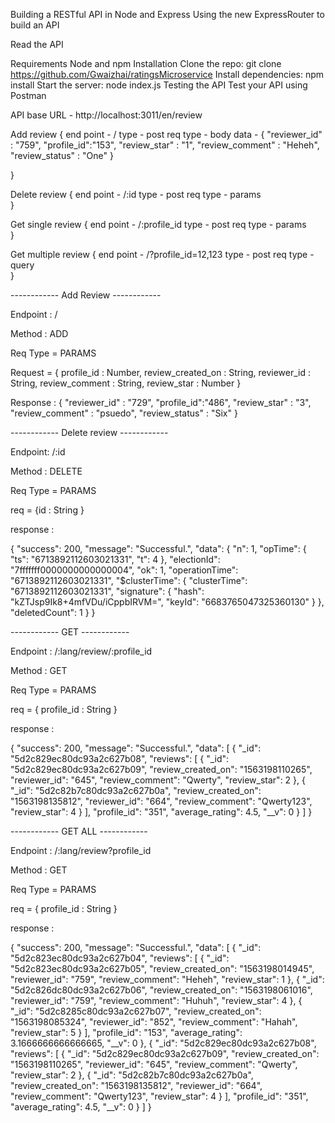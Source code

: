 Building a RESTful API in Node and Express
Using the new ExpressRouter to build an API

Read the API

Requirements
Node and npm
Installation
Clone the repo: git clone https://github.com/Gwaizhai/ratingsMicroservice
Install dependencies: npm install
Start the server: node index.js
Testing the API
Test your API using Postman


API base URL - http://localhost:3011/en/review

Add review {
    end point - /
    type - post
    req type - body
    data - {
        "reviewer_id" : "759",
        "profile_id":"153",
        "review_star" : "1",
        "review_comment" : "Heheh",
        "review_status" : "One"
    }
    
}

Delete review {
    end point - /:id
    type - post
    req type - params    
}

Get single review {
    end point - /:profile_id
    type - post
    req type - params    
}

Get multiple review {
    end point - /?profile_id=12,123
    type - post
    req type - query    
}


------------ Add Review ------------

Endpoint : /

Method : ADD

Req Type = PARAMS

Request = {
    profile_id : Number,
    review_created_on : String,
    reviewer_id : String,
    review_comment : String,
    review_star : Number
}

Response : 
 {
	"reviewer_id" : "729",
	"profile_id":"486",
	"review_star" : "3",
	"review_comment" : "psuedo",
	"review_status" : "Six"
 }


------------ Delete review ------------

Endpoint: /:id

Method : DELETE

Req Type = PARAMS

req = {id : String
}

response : 

{
    "success": 200,
    "message": "Successful.",
    "data": {
        "n": 1,
        "opTime": {
            "ts": "6713892112603021331",
            "t": 4
        },
        "electionId": "7fffffff0000000000000004",
        "ok": 1,
        "operationTime": "6713892112603021331",
        "$clusterTime": {
            "clusterTime": "6713892112603021331",
            "signature": {
                "hash": "kZTJsp9Ik8+4mfVDu/iCppbIRVM=",
                "keyId": "6683765047325360130"
            }
        },
        "deletedCount": 1
    }
}

------------ GET ------------

Endpoint : /:lang/review/:profile_id

Method : GET

Req Type = PARAMS

req = { 
    profile_id : String
}

response : 

{
    "success": 200,
    "message": "Successful.",
    "data": [
        {
            "_id": "5d2c829ec80dc93a2c627b08",
            "reviews": [
                {
                    "_id": "5d2c829ec80dc93a2c627b09",
                    "review_created_on": "1563198110265",
                    "reviewer_id": "645",
                    "review_comment": "Qwerty",
                    "review_star": 2
                },
                {
                    "_id": "5d2c82b7c80dc93a2c627b0a",
                    "review_created_on": "1563198135812",
                    "reviewer_id": "664",
                    "review_comment": "Qwerty123",
                    "review_star": 4
                }
            ],
            "profile_id": "351",
            "average_rating": 4.5,
            "__v": 0
        }
    ]
}


------------ GET ALL ------------

Endpoint : /:lang/review?profile_id

Method : GET

Req Type = PARAMS

req = { 
    profile_id : String
}

response : 

{
    "success": 200,
    "message": "Successful.",
    "data": [
        {
            "_id": "5d2c823ec80dc93a2c627b04",
            "reviews": [
                {
                    "_id": "5d2c823ec80dc93a2c627b05",
                    "review_created_on": "1563198014945",
                    "reviewer_id": "759",
                    "review_comment": "Heheh",
                    "review_star": 1
                },
                {
                    "_id": "5d2c826dc80dc93a2c627b06",
                    "review_created_on": "1563198061016",
                    "reviewer_id": "759",
                    "review_comment": "Huhuh",
                    "review_star": 4
                },
                {
                    "_id": "5d2c8285c80dc93a2c627b07",
                    "review_created_on": "1563198085324",
                    "reviewer_id": "852",
                    "review_comment": "Hahah",
                    "review_star": 5
                }
            ],
            "profile_id": "153",
            "average_rating": 3.1666666666666665,
            "__v": 0
        },
        {
            "_id": "5d2c829ec80dc93a2c627b08",
            "reviews": [
                {
                    "_id": "5d2c829ec80dc93a2c627b09",
                    "review_created_on": "1563198110265",
                    "reviewer_id": "645",
                    "review_comment": "Qwerty",
                    "review_star": 2
                },
                {
                    "_id": "5d2c82b7c80dc93a2c627b0a",
                    "review_created_on": "1563198135812",
                    "reviewer_id": "664",
                    "review_comment": "Qwerty123",
                    "review_star": 4
                }
            ],
            "profile_id": "351",
            "average_rating": 4.5,
            "__v": 0
        }
    ]
}